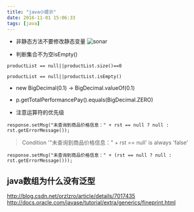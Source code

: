 ```yaml
---
title: "java小提示"
date: 2016-11-01 15:06:33
tags: [java]
---
```


- 非静态方法不要修改静态变量
![sonar](http://7xlbo3.com1.z0.glb.clouddn.com/2016/11/01/20161101151208.png)

- 判断集合不为空isEmpty()

```
productList == null||productList.size()==0

productList == null||productList.isEmpty()
```

- new BigDecimal(0.1) -> BigDecimal.valueOf(0.1)

- p.getTotalPerformancePay().equals(BigDecimal.ZERO)

- 注意运算符的优先级

```
response.setMsg("未查询到商品价格信息：" + rst == null ? null : rst.getErrorMessage());
```

>Condition '"未查询到商品价格信息：" + rst == null' is always 'false'

```
response.setMsg("未查询到商品价格信息：" + (rst == null ? null : rst.getErrorMessage()));
```


## java数组为什么没有泛型

http://blog.csdn.net/orzlzro/article/details/7017435
http://docs.oracle.com/javase/tutorial/extra/generics/fineprint.html


